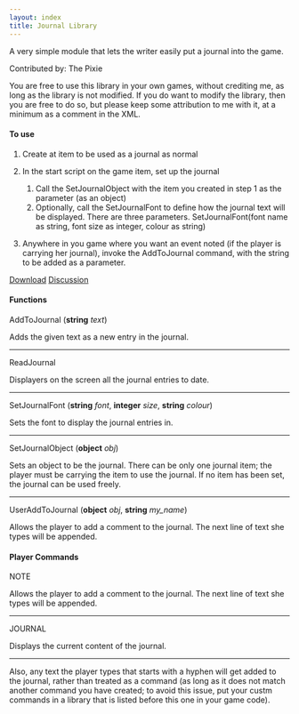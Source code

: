 ```yaml
---
layout: index
title: Journal Library
---
```


A very simple module that lets the writer easily put a journal into the game.

Contributed by: <span class="author">The Pixie</span>

You are free to use this library in your own games, without crediting me, as long as the library is not modified. If you do want to modify the library, then you are free to do so, but please keep some attribution to me with it, at a minimum as a comment in the XML.

#### To use

1.  Create at item to be used as a journal as normal
2.  In the start script on the game item, set up the journal
    1.  Call the SetJournalObject with the item you created in step 1 as the parameter (as an object)
    2.  Optionally, call the SetJournalFont to define how the journal text will be displayed. There are three parameters. SetJournalFont(font name as string, font size as integer, colour as string)

3.  Anywhere in you game where you want an event noted (if the player is carrying her journal), invoke the AddToJournal command, with the string to be added as a parameter.

[Download](http://textadventures.co.uk/attachment/695)
[Discussion](http://textadventures.co.uk/forum/samples/topic/2610/library-adding-a-journal)

#### Functions

AddToJournal (**string** *text*)

Adds the given text as a new entry in the journal.

---

ReadJournal

Displayers on the screen all the journal entries to date.

---

SetJournalFont (**string** *font*, **integer** *size*, **string** *colour*)

Sets the font to display the journal entries in.

---

SetJournalObject (**object** *obj*)

Sets an object to be the journal. There can be only one journal item; the player must be carrying the item to use the journal. If no item has been set, the journal can be used freely.

---

UserAddToJournal (**object** *obj*, **string** *my\_name*)

Allows the player to add a comment to the journal. The next line of text she types will be appended.

#### Player Commands

NOTE

Allows the player to add a comment to the journal. The next line of text she types will be appended.

---

JOURNAL

Displays the current content of the journal.

---

Also, any text the player types that starts with a hyphen will get added to the journal, rather than treated as a command (as long as it does not match another command you have created; to avoid this issue, put your custm commands in a library that is listed before this one in your game code).
